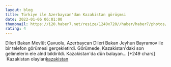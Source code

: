 ```yaml
--- 
layout: blog
title: Türkiye ile Azerbaycan'dan Kazakistan görüşmsi
date: 2022-01-06 06:01:00
thumbnail: https://i20.haber7.net/resize/1240x720//haber/haber7/photos/2022/01/lfcjN_1641448827_6363.jpg
rating: 4
---
```

Dileri Bakan Mevlüt Çavuolu, Azerbaycan Dileri Bakan Jeyhun Bayramov ile bir telefon görümesi gerçekletirdi.
Görümede, Kazakistan'daki son gelimelerin ele alnd bildirildi.
Kazakistan'da dün balayan… [+249 chars]</br>&nbsp;Kazakistan olayları<a href="https://www.dental-ilan.org/">kazakistan</a>